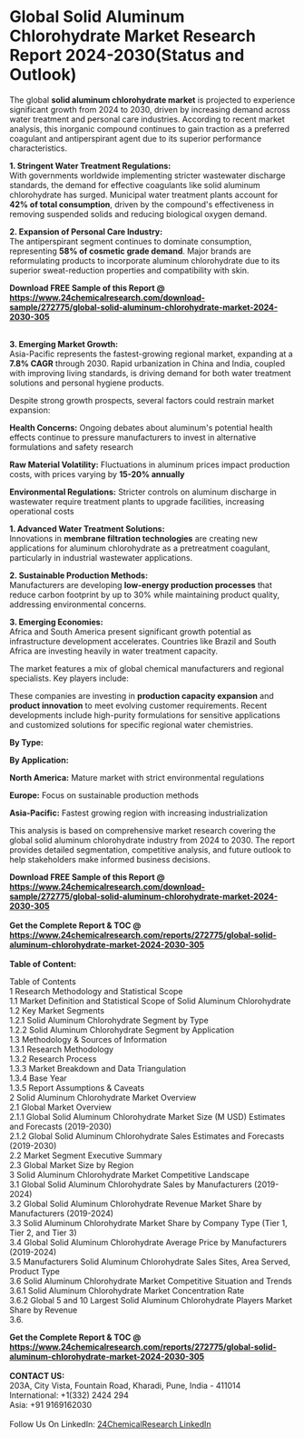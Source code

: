 <h1>Global Solid Aluminum Chlorohydrate Market Research Report 2024-2030(Status and Outlook)</h1><p>The global <strong>solid aluminum chlorohydrate market</strong> is projected to experience significant growth from 2024 to 2030, driven by increasing demand across water treatment and personal care industries. According to recent market analysis, this inorganic compound continues to gain traction as a preferred coagulant and antiperspirant agent due to its superior performance characteristics.</p><p><strong>1. Stringent Water Treatment Regulations:</strong><br>
With governments worldwide implementing stricter wastewater discharge standards, the demand for effective coagulants like solid aluminum chlorohydrate has surged. Municipal water treatment plants account for <strong>42% of total consumption</strong>, driven by the compound's effectiveness in removing suspended solids and reducing biological oxygen demand.</p><p><strong>2. Expansion of Personal Care Industry:</strong><br>
The antiperspirant segment continues to dominate consumption, representing <strong>58% of cosmetic grade demand</strong>. Major brands are reformulating products to incorporate aluminum chlorohydrate due to its superior sweat-reduction properties and compatibility with skin.</p><div><b>Download FREE Sample of this Report @ 
            <a href="https://www.24chemicalresearch.com/download-sample/272775/global-solid-aluminum-chlorohydrate-market-2024-2030-305">
            https://www.24chemicalresearch.com/download-sample/272775/global-solid-aluminum-chlorohydrate-market-2024-2030-305</a></b></div><br><p><strong>3. Emerging Market Growth:</strong><br>
Asia-Pacific represents the fastest-growing regional market, expanding at a <strong>7.8% CAGR</strong> through 2030. Rapid urbanization in China and India, coupled with improving living standards, is driving demand for both water treatment solutions and personal hygiene products.</p><p>Despite strong growth prospects, several factors could restrain market expansion:</p><p><strong>Health Concerns:</strong> Ongoing debates about aluminum's potential health effects continue to pressure manufacturers to invest in alternative formulations and safety research</p><p><strong>Raw Material Volatility:</strong> Fluctuations in aluminum prices impact production costs, with prices varying by <strong>15-20% annually</strong></p><p><strong>Environmental Regulations:</strong> Stricter controls on aluminum discharge in wastewater require treatment plants to upgrade facilities, increasing operational costs</p><p><strong>1. Advanced Water Treatment Solutions:</strong><br>
Innovations in <strong>membrane filtration technologies</strong> are creating new applications for aluminum chlorohydrate as a pretreatment coagulant, particularly in industrial wastewater applications.</p><p><strong>2. Sustainable Production Methods:</strong><br>
Manufacturers are developing <strong>low-energy production processes</strong> that reduce carbon footprint by up to 30% while maintaining product quality, addressing environmental concerns.</p><p><strong>3. Emerging Economies:</strong><br>
Africa and South America present significant growth potential as infrastructure development accelerates. Countries like Brazil and South Africa are investing heavily in water treatment capacity.</p><p>The market features a mix of global chemical manufacturers and regional specialists. Key players include:</p><p>These companies are investing in <strong>production capacity expansion</strong> and <strong>product innovation</strong> to meet evolving customer requirements. Recent developments include high-purity formulations for sensitive applications and customized solutions for specific regional water chemistries.</p><p><strong>By Type:</strong></p><p><strong>By Application:</strong></p><p><strong>North America:</strong> Mature market with strict environmental regulations</p><p><strong>Europe:</strong> Focus on sustainable production methods</p><p><strong>Asia-Pacific:</strong> Fastest growing region with increasing industrialization</p><p>This analysis is based on comprehensive market research covering the global solid aluminum chlorohydrate industry from 2024 to 2030. The report provides detailed segmentation, competitive analysis, and future outlook to help stakeholders make informed business decisions.</p><div><b>Download FREE Sample of this Report @ 
            <a href="https://www.24chemicalresearch.com/download-sample/272775/global-solid-aluminum-chlorohydrate-market-2024-2030-305">
            https://www.24chemicalresearch.com/download-sample/272775/global-solid-aluminum-chlorohydrate-market-2024-2030-305</a></b></div><br><div><b>Get the Complete Report & TOC @ 
            <a href="https://www.24chemicalresearch.com/reports/272775/global-solid-aluminum-chlorohydrate-market-2024-2030-305">
            https://www.24chemicalresearch.com/reports/272775/global-solid-aluminum-chlorohydrate-market-2024-2030-305</a></b></div><br>
            <b>Table of Content:</b><p>Table of Contents<br />
1 Research Methodology and Statistical Scope<br />
1.1 Market Definition and Statistical Scope of Solid Aluminum Chlorohydrate<br />
1.2 Key Market Segments<br />
1.2.1 Solid Aluminum Chlorohydrate Segment by Type<br />
1.2.2 Solid Aluminum Chlorohydrate Segment by Application<br />
1.3 Methodology & Sources of Information<br />
1.3.1 Research Methodology<br />
1.3.2 Research Process<br />
1.3.3 Market Breakdown and Data Triangulation<br />
1.3.4 Base Year<br />
1.3.5 Report Assumptions & Caveats<br />
2 Solid Aluminum Chlorohydrate Market Overview<br />
2.1 Global Market Overview<br />
2.1.1 Global Solid Aluminum Chlorohydrate Market Size (M USD) Estimates and Forecasts (2019-2030)<br />
2.1.2 Global Solid Aluminum Chlorohydrate Sales Estimates and Forecasts (2019-2030)<br />
2.2 Market Segment Executive Summary<br />
2.3 Global Market Size by Region<br />
3 Solid Aluminum Chlorohydrate Market Competitive Landscape<br />
3.1 Global Solid Aluminum Chlorohydrate Sales by Manufacturers (2019-2024)<br />
3.2 Global Solid Aluminum Chlorohydrate Revenue Market Share by Manufacturers (2019-2024)<br />
3.3 Solid Aluminum Chlorohydrate Market Share by Company Type (Tier 1, Tier 2, and Tier 3)<br />
3.4 Global Solid Aluminum Chlorohydrate Average Price by Manufacturers (2019-2024)<br />
3.5 Manufacturers Solid Aluminum Chlorohydrate Sales Sites, Area Served, Product Type<br />
3.6 Solid Aluminum Chlorohydrate Market Competitive Situation and Trends<br />
3.6.1 Solid Aluminum Chlorohydrate Market Concentration Rate<br />
3.6.2 Global 5 and 10 Largest Solid Aluminum Chlorohydrate Players Market Share by Revenue<br />
3.6.</p><div><b>Get the Complete Report & TOC @ 
            <a href="https://www.24chemicalresearch.com/reports/272775/global-solid-aluminum-chlorohydrate-market-2024-2030-305">
            https://www.24chemicalresearch.com/reports/272775/global-solid-aluminum-chlorohydrate-market-2024-2030-305</a></b></div><br><b>CONTACT US:</b><br>
            203A, City Vista, Fountain Road, Kharadi, Pune, India - 411014<br>
            International: +1(332) 2424 294<br>
            Asia: +91 9169162030 <br><br>
            Follow Us On LinkedIn: <a href="https://www.linkedin.com/company/24chemicalresearch/">24ChemicalResearch LinkedIn</a>